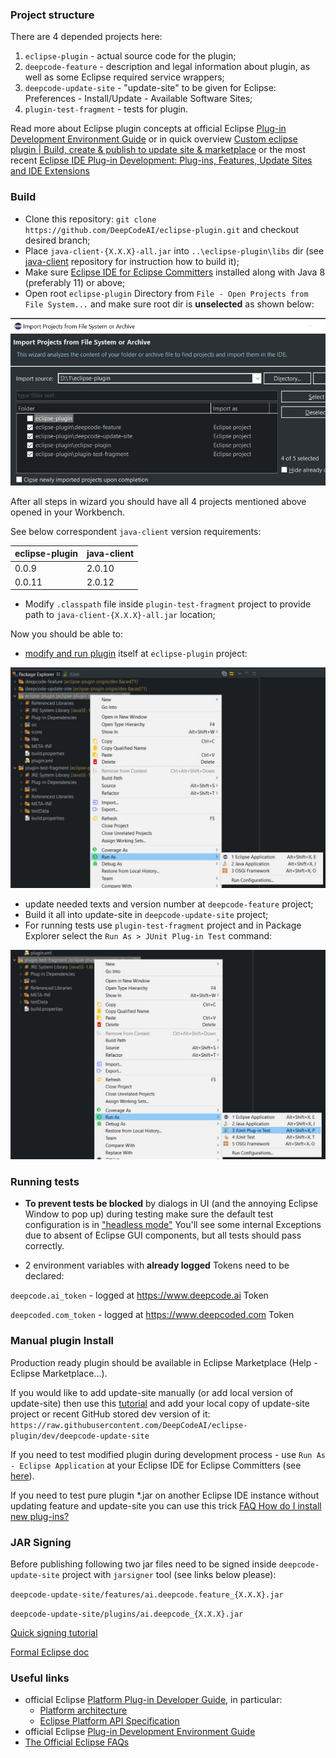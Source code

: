 ### Project structure
There are 4 depended projects here:
1. `eclipse-plugin` - actual source code for the plugin;
2. `deepcode-feature` - description and legal information about plugin, as well as some Eclipse required service wrappers;
3. `deepcode-update-site` - "update-site" to be given for Eclipse: Preferences - Install/Update - Available Software Sites;
4. `plugin-test-fragment` - tests for plugin.

Read more about Eclipse plugin concepts at official Eclipse [Plug-in Development Environment Guide](https://help.eclipse.org/2020-06/index.jsp?nav=%2F4_1) or in quick overview [Custom eclipse plugin | Build, create & publish to update site & marketplace](https://itsallbinary.com/custom-eclipse-plugin-build-create-publish-to-update-site-marketplace-good-for-beginners/) or the most recent [Eclipse IDE Plug-in Development: Plug-ins, Features, Update Sites and IDE Extensions](https://www.vogella.com/tutorials/EclipsePlugin/article.html)

### Build

- Clone this repository: `git clone https://github.com/DeepCodeAI/eclipse-plugin.git` and checkout desired branch;
- Place `java-client-{X.X.X}-all.jar` into `..\eclipse-plugin\libs` dir (see [java-client](https://github.com/DeepCodeAI/java-client) repository for instruction how to build it);
- Make sure [Eclipse IDE for Eclipse Committers](https://www.eclipse.org/downloads/packages/release/2020-06/r/eclipse-ide-eclipse-committers) installed along with Java 8 (preferably 11) or above;
- Open root `eclipse-plugin` Directory from `File - Open Projects from File System...` and make sure root dir is  __unselected__  as shown below:

![Open projects](images/open-projects.jpg)

After all steps in wizard you should have all 4 projects mentioned above opened in your Workbench.

See below correspondent `java-client` version requirements:

| eclipse-plugin   | java-client |
|------------------|-------------|
| 0.0.9            | 2.0.10      |
| 0.0.11           | 2.0.12      |

- Modify `.classpath` file inside `plugin-test-fragment` project to provide path to `java-client-{X.X.X}-all.jar` location;

Now you should be able to:
  * [modify and run plugin](https://www.vogella.com/tutorials/EclipsePlugin/article.html#runtimeeclipse_starting) itself at `eclipse-plugin` project:
  
![Run Eclipse](images/run-as-eclipse.jpg)
   
  * update needed texts and version number at `deepcode-feature` project; 
  * Build it all into update-site in `deepcode-update-site` project;
  * For running tests use `plugin-test-fragment` project and in Package Explorer select the `Run As > JUnit Plug-in Test` command:
  
![Run Tests](images/run-as-test.jpg)

### Running tests
- __To prevent tests be blocked__  by dialogs in UI (and the annoying Eclipse Window to pop up) during testing make sure the default test configuration is in ["headless mode"](https://stackoverflow.com/a/51748949/7577274)
You'll see some internal Exceptions due to absent of Eclipse GUI components, but all tests should pass correctly.

- 2 environment variables with __already logged__ Tokens need to be declared:

`deepcode.ai_token` - logged at https://www.deepcode.ai Token 

`deepcoded.com_token` - logged at https://www.deepcoded.com Token

### Manual plugin Install
Production ready plugin should be available in Eclipse Marketplace (Help - Eclipse Marketplace...).

If you would like to add update-site manually (or add local version of update-site) then use this [tutorial](https://marketplace.eclipse.org/content/eclipse-java-development-tools-0/help) and add your local copy of update-site project or recent GitHub stored dev version of it: `https://raw.githubusercontent.com/DeepCodeAI/eclipse-plugin/dev/deepcode-update-site`

If you need to test modified plugin during development process - use `Run As - Eclipse Application` at your Eclipse IDE for Eclipse Committers (see [here](https://www.vogella.com/tutorials/EclipsePlugin/article.html#runtimeeclipse_starting)).

If you need to test pure plugin *.jar on another Eclipse IDE instance without updating feature and update-site you can use this trick [FAQ How do I install new plug-ins?](https://wiki.eclipse.org/FAQ_How_do_I_install_new_plug-ins%3F)

### JAR Signing

Before publishing following two jar files need to be signed inside `deepcode-update-site` project with `jarsigner` tool (see links below please):

`deepcode-update-site/features/ai.deepcode.feature_{X.X.X}.jar`

`deepcode-update-site/plugins/ai.deepcode_{X.X.X}.jar`

[Quick signing tutorial](https://stackoverflow.com/questions/17187520/signing-jar-file)

[Formal Eclipse doc](https://wiki.eclipse.org/JAR_Signing)

### Useful links

- official Eclipse [Platform Plug-in Developer Guide](https://help.eclipse.org/2020-06/index.jsp?nav=%2F2), in particular:
  * [Platform architecture](https://help.eclipse.org/2020-06/index.jsp?topic=%2Forg.eclipse.platform.doc.isv%2Fguide%2Farch.htm&cp%3D2_0_1)
  * [Eclipse Platform API Specification](https://help.eclipse.org/2020-06/index.jsp?topic=%2Forg.eclipse.platform.doc.isv%2Freference%2Fapi%2Findex.html)
- official Eclipse [Plug-in Development Environment Guide](https://help.eclipse.org/2020-06/index.jsp?nav=%2F4)
- [The Official Eclipse FAQs](https://wiki.eclipse.org/The_Official_Eclipse_FAQs)

